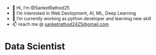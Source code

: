 - 👋 Hi, I’m @SanketRathod25
- 👀 I’m interested in  Web Devlopment, AI, ML, Deep Learning
- 🌱 I’m currently working as python developer and learning new skill 
- 📫 reach me @ sanketrathod2425@gmail.com
# Data Scientist 
<!---
SanketRathod25/SanketRathod25 is a ✨ special ✨ repository because its `README.md` (this file) appears on your GitHub profile.
You can click the Preview link to take a look at your changes.
--->
